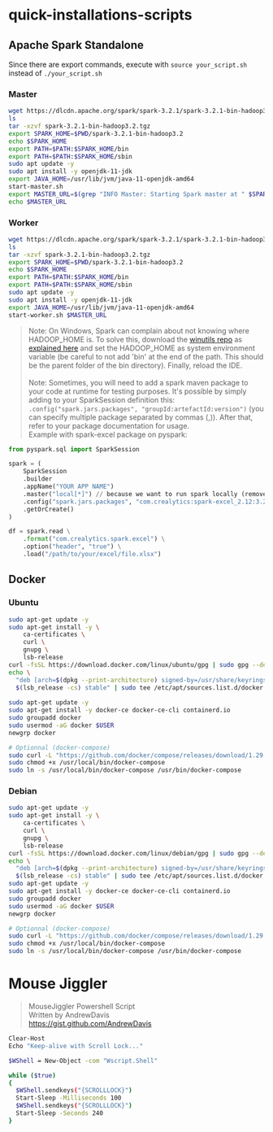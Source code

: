 # quick-installations-scripts

## Apache Spark Standalone

Since there are export commands, execute with `source your_script.sh` instead of `./your_script.sh`

### Master

```bash
wget https://dlcdn.apache.org/spark/spark-3.2.1/spark-3.2.1-bin-hadoop3.2.tgz
ls
tar -xzvf spark-3.2.1-bin-hadoop3.2.tgz 
export SPARK_HOME=$PWD/spark-3.2.1-bin-hadoop3.2
echo $SPARK_HOME 
export PATH=$PATH:$SPARK_HOME/bin
export PATH=$PATH:$SPARK_HOME/sbin
sudo apt update -y
sudo apt install -y openjdk-11-jdk
export JAVA_HOME=/usr/lib/jvm/java-11-openjdk-amd64
start-master.sh
export MASTER_URL=$(grep "INFO Master: Starting Spark master at " $SPARK_HOME/logs/* | awk '{print $9}')
echo $MASTER_URL
```

### Worker 
```bash
wget https://dlcdn.apache.org/spark/spark-3.2.1/spark-3.2.1-bin-hadoop3.2.tgz
ls
tar -xzvf spark-3.2.1-bin-hadoop3.2.tgz 
export SPARK_HOME=$PWD/spark-3.2.1-bin-hadoop3.2
echo $SPARK_HOME 
export PATH=$PATH:$SPARK_HOME/bin
export PATH=$PATH:$SPARK_HOME/sbin
sudo apt update -y
sudo apt install -y openjdk-11-jdk
export JAVA_HOME=/usr/lib/jvm/java-11-openjdk-amd64
start-worker.sh $MASTER_URL
```

> Note: On Windows, Spark can complain about not knowing where HADOOP_HOME is. To solve this, download the [winutils repo]() as [explained here](https://cwiki.apache.org/confluence/display/HADOOP2/WindowsProblems) and set the HADOOP_HOME as system environment variable (be careful to not add 'bin' at the end of the path. This should be the parent folder of the bin directory). Finally, reload the IDE. <br><br>
> Note: Sometimes, you will need to add a spark maven package to your code at runtime for testing purposes. It's possible by simply adding to your SparkSession definition this: `.config("spark.jars.packages", "groupId:artefactId:version")` (you can specify multiple package separated by commas (,)). After that, refer to your package documentation for usage.<br>Example with spark-excel package on pyspark:<br>

```python
from pyspark.sql import SparkSession

spark = (
    SparkSession
    .builder
    .appName("YOUR APP NAME")
    .master("local[*]") // because we want to run spark locally (remove this line if you want to run it with spark-submit)
    .config("spark.jars.packages", "com.crealytics:spark-excel_2.12:3.2.1_0.16.4")
    .getOrCreate()
)

df = spark.read \
    .format("com.crealytics.spark.excel") \
    .option("header", "true") \
    .load("/path/to/your/excel/file.xlsx")
 ```

## Docker

### Ubuntu
```bash
sudo apt-get update -y
sudo apt-get install -y \
    ca-certificates \
    curl \
    gnupg \
    lsb-release
curl -fsSL https://download.docker.com/linux/ubuntu/gpg | sudo gpg --dearmor -o /usr/share/keyrings/docker-archive-keyring.gpg
echo \
  "deb [arch=$(dpkg --print-architecture) signed-by=/usr/share/keyrings/docker-archive-keyring.gpg] https://download.docker.com/linux/ubuntu \
  $(lsb_release -cs) stable" | sudo tee /etc/apt/sources.list.d/docker.list > /dev/null
  
sudo apt-get update -y 
sudo apt-get install -y docker-ce docker-ce-cli containerd.io
sudo groupadd docker
sudo usermod -aG docker $USER
newgrp docker

# Optionnal (docker-compose)
sudo curl -L "https://github.com/docker/compose/releases/download/1.29.2/docker-compose-$(uname -s)-$(uname -m)" -o /usr/local/bin/docker-compose
sudo chmod +x /usr/local/bin/docker-compose
sudo ln -s /usr/local/bin/docker-compose /usr/bin/docker-compose
```

### Debian
```bash
sudo apt-get update -y
sudo apt-get install -y \
    ca-certificates \
    curl \
    gnupg \
    lsb-release
curl -fsSL https://download.docker.com/linux/debian/gpg | sudo gpg --dearmor -o /usr/share/keyrings/docker-archive-keyring.gpg
echo \
  "deb [arch=$(dpkg --print-architecture) signed-by=/usr/share/keyrings/docker-archive-keyring.gpg] https://download.docker.com/linux/debian \
  $(lsb_release -cs) stable" | sudo tee /etc/apt/sources.list.d/docker.list > /dev/null
sudo apt-get update -y
sudo apt-get install -y docker-ce docker-ce-cli containerd.io
sudo groupadd docker
sudo usermod -aG docker $USER
newgrp docker

# Optionnal (docker-compose)
sudo curl -L "https://github.com/docker/compose/releases/download/1.29.2/docker-compose-$(uname -s)-$(uname -m)" -o /usr/local/bin/docker-compose
sudo chmod +x /usr/local/bin/docker-compose
sudo ln -s /usr/local/bin/docker-compose /usr/bin/docker-compose
```

# Mouse Jiggler 

> MouseJiggler Powershell Script <br>
> Written by AndrewDavis <br>
> https://gist.github.com/AndrewDavis

```bash
Clear-Host
Echo "Keep-alive with Scroll Lock..."

$WShell = New-Object -com "Wscript.Shell"

while ($true)
{
  $WShell.sendkeys("{SCROLLLOCK}")
  Start-Sleep -Milliseconds 100
  $WShell.sendkeys("{SCROLLLOCK}")
  Start-Sleep -Seconds 240
}
```
